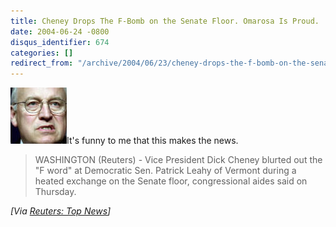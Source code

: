 ```yaml
---
title: Cheney Drops The F-Bomb on the Senate Floor. Omarosa Is Proud.
date: 2004-06-24 -0800
disqus_identifier: 674
categories: []
redirect_from: "/archive/2004/06/23/cheney-drops-the-f-bomb-on-the-senate-floor-omarosa-is-proud.aspx/"
---
```


![Cheney](/images/Cheney.jpg)It's funny to me that this makes the news.

> WASHINGTON (Reuters) - Vice President Dick Cheney blurted out the "F
> word" at Democratic Sen. Patrick Leahy of Vermont during a heated
> exchange on the Senate floor, congressional aides said on Thursday.

*[Via [Reuters: Top
News](http://www.reuters.com/newsArticle.jhtml?type=topNews&storyID=5509471&src=rss/topNews&section=news)]*

